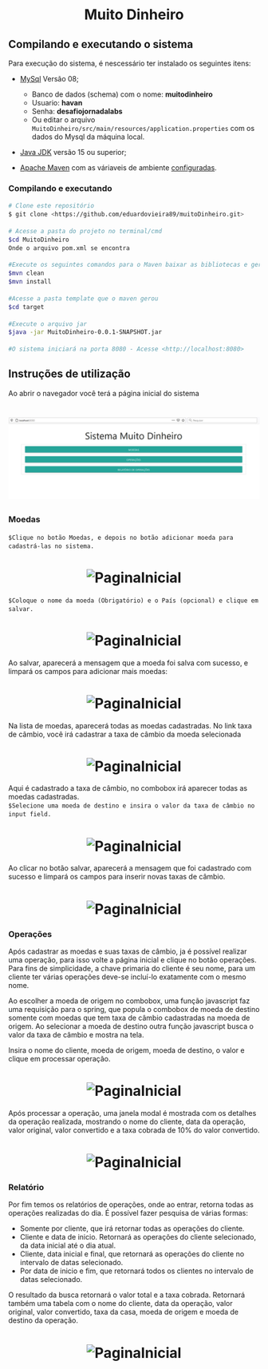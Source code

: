  <h1 align="center">Muito Dinheiro</h1>
 
 ## Compilando e executando o sistema
 Para execução do sistema, é nescessário ter instalado os seguintes itens:
 - [MySql](https://www.mysql.com/downloads/) Versão 08;
   - Banco de dados (schema) com o nome: **muitodinheiro**
   - Usuario: **havan**
   - Senha: **desafiojornadalabs**
   - Ou editar o arquivo `MuitoDinheiro/src/main/resources/application.properties` com os dados do Mysql da máquina local.
    
 - [Java JDK](https://www.oracle.com/java/technologies/javase-jdk16-downloads.html) versão 15 ou superior;
 - [Apache Maven](https://maven.apache.org/download.cgi) com as váriaveis de ambiente [configuradas](https://maven.apache.org/install.html).

### Compilando e executando
```bash
# Clone este repositório
$ git clone <https://github.com/eduardovieira89/muitoDinheiro.git>

# Acesse a pasta do projeto no terminal/cmd
$cd MuitoDinheiro
Onde o arquivo pom.xml se encontra

#Execute os seguintes comandos para o Maven baixar as bibliotecas e gerar o arquivo jar
$mvn clean
$mvn install

#Acesse a pasta template que o maven gerou
$cd target

#Execute o arquivo jar
$java -jar MuitoDinheiro-0.0.1-SNAPSHOT.jar

#O sistema iniciará na porta 8080 - Acesse <http://localhost:8080>

```

## Instruções de utilização
Ao abrir o navegador você terá a página inicial do sistema
<h1 align="center">
  <img alt="PaginaInicial" title="#PaginaInicial" src="./MuitoDinheiro/screenshots/index.JPG" />
</h1>

### Moedas

```$Clique no botão Moedas, e depois no botão adicionar moeda para cadastrá-las no sistema.```
<h1 align="center">
  <img alt="PaginaInicial" title="#PaginaInicial" src="./MuitoDinheiro/screenshots/lista de moedas.JPG" />
</h1>

```$Coloque o nome da moeda (Obrigatório) e o País (opcional) e clique em salvar.```
<h1 align="center">
  <img alt="PaginaInicial" title="#PaginaInicial" src="./MuitoDinheiro/screenshots/cadastro de moedas.JPG" />
</h1>

Ao salvar, aparecerá a mensagem que a moeda foi salva com sucesso, e limpará os campos para adicionar mais moedas:
<h1 align="center">
  <img alt="PaginaInicial" title="#PaginaInicial" src="./MuitoDinheiro/screenshots/moeda cadastrada.JPG" />
</h1>

Na lista de moedas, aparecerá todas as moedas cadastradas. No link taxa de câmbio, você irá cadastrar a taxa de câmbio da moeda selecionada
<h1 align="center">
  <img alt="PaginaInicial" title="#PaginaInicial" src="./MuitoDinheiro/screenshots/lista de moedas2.JPG" />
</h1>

Aqui é cadastrado a taxa de câmbio, no combobox irá aparecer todas as moedas cadastradas.
<br>
 ```$Selecione uma moeda de destino e insira o valor da taxa de câmbio no input field.```
<h1 align="center">
  <img alt="PaginaInicial" title="#PaginaInicial" src="./MuitoDinheiro/screenshots/cadastro de taxa de cambio.JPG" />
</h1>

Ao clicar no botão salvar, aparecerá a mensagem que foi cadastrado com sucesso e limpará os campos para inserir novas taxas de câmbio.
<h1 align="center">
  <img alt="PaginaInicial" title="#PaginaInicial" src="./MuitoDinheiro/screenshots/taxa de cambio cadastrada.JPG" />
</h1>

### Operações

<p>
 Após cadastrar as moedas e suas taxas de câmbio, ja é possível realizar uma operação, para isso volte a página inicial e clique no botão operações.
Para fins de simplicidade, a chave primaria do cliente é seu nome, para um cliente ter várias operações deve-se  incluí-lo exatamente com o mesmo nome.

<p>
 Ao escolher a moeda de origem no combobox, uma função javascript faz uma requisição para o spring, que popula o combobox de moeda de destino somente com moedas que tem taxa de câmbio cadastradas na moeda de origem.
Ao selecionar a moeda de destino outra função javascript busca o valor da taxa de câmbio e mostra na tela.
</p>
Insira o nome do cliente, moeda de origem, moeda de destino, o valor e clique em processar operação.
<h1 align="center">
  <img alt="PaginaInicial" title="#PaginaInicial" src="./MuitoDinheiro/screenshots/cadastro de operacao.JPG" />
</h1>
Após processar a operação, uma janela modal é mostrada com os detalhes da operação realizada, mostrando o nome do cliente, data da operação, valor original, valor convertido e a taxa cobrada de 10% do valor convertido.
<h1 align="center">
  <img alt="PaginaInicial" title="#PaginaInicial" src="./MuitoDinheiro/screenshots/cadastro de operacao modal.JPG" />
</h1>

### Relatório

Por fim temos os relatórios de operações, onde ao entrar, retorna todas as operações realizadas do dia. É possível fazer pesquisa de várias formas:
- Somente por cliente, que irá retornar todas as operações do cliente.
- Cliente e data de inicio. Retornará as operações do cliente selecionado, da data inicial até o dia atual.
- Cliente, data inicial e final, que retornará as operações do cliente no intervalo de datas selecionado.
- Por data de inicio e fim, que retornará todos os clientes no intervalo de datas selecionado.
<p>O resultado da busca retornará o valor total e a taxa cobrada. Retornará também uma tabela com o nome do cliente, data da operação, valor original, valor convertido, taxa da casa, moeda de origem e moeda de destino da operação.
<h1 align="center">
  <img alt="PaginaInicial" title="#PaginaInicial" src="./MuitoDinheiro/screenshots/relatorio de operacoes.JPG" />
</h1>


